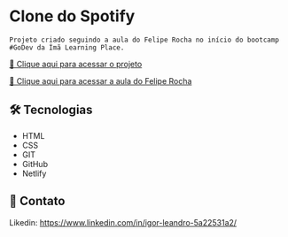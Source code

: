 # Clone do Spotify

    Projeto criado seguindo a aula do Felipe Rocha no início do bootcamp #GoDev da Ímã Learning Place.

[🔗 Clique aqui para acessar o projeto](https://igolrlclonespotify.netlify.app/)

[🔗 Clique aqui para acessar a aula do Felipe Rocha](https://youtu.be/qjsRinLKiLc)

## 🛠 Tecnologias
- HTML
- CSS
- GIT
- GitHub
- Netlify

## 💬 Contato

Likedin: https://www.linkedin.com/in/igor-leandro-5a22531a2/